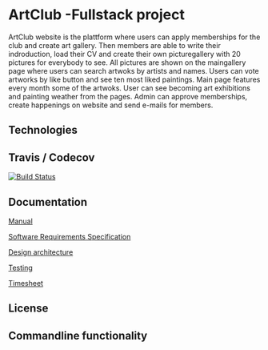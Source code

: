 # ArtClub -Fullstack project


ArtClub website is the plattform where users can apply memberships for the club and create art gallery. Then members are able to write their indroduction, load their CV and create their own picturegallery with 20 pictures for everybody to see. All pictures are shown on the maingallery page where users can search artwoks by artists and names. Users can vote artworks by like button and see ten most liked paintings. Main page features every month some of the artwoks. User can see becoming art exhibitions and painting weather from the pages.  Admin can approve memberships, create happenings on website and send e-mails for members.

## Technologies

## Travis / Codecov
[![Build Status](https://travis-ci.org/vsvala/Art_Club.svg?branch=master)](https://travis-ci.org/vsvala/Art_Club)

## Documentation

[Manual]( )

[Software Requirements Specification]( )

[Design architecture]( )

[Testing]( )

[Timesheet](https://github.com/vsvala/Art_Club/blob/master/documentation/timesheet.md)

## License

## Commandline functionality


